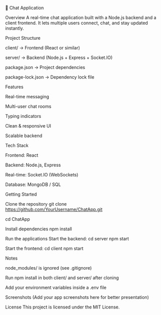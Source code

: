 💬 Chat Application

Overview
A real-time chat application built with a Node.js backend and a client frontend.
It lets multiple users connect, chat, and stay updated instantly.

Project Structure

client/ → Frontend (React or similar)

server/ → Backend (Node.js + Express + Socket.IO)

package.json → Project dependencies

package-lock.json → Dependency lock file

Features

Real-time messaging

Multi-user chat rooms

Typing indicators

Clean & responsive UI

Scalable backend

Tech Stack

Frontend: React

Backend: Node.js, Express

Real-time: Socket.IO (WebSockets)

Database: MongoDB / SQL

Getting Started

Clone the repository
git clone https://github.com/YourUsername/ChatApp.git

cd ChatApp

Install dependencies
npm install

Run the applications
Start the backend:
cd server
npm start

Start the frontend:
cd client
npm start

Notes

node_modules/ is ignored (see .gitignore)

Run npm install in both client/ and server/ after cloning

Add your environment variables inside a .env file

Screenshots
(Add your app screenshots here for better presentation)

License
This project is licensed under the MIT License.
